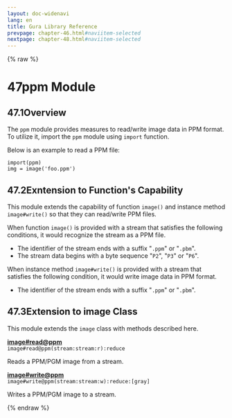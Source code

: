 ```yaml
---
layout: doc-widenavi
lang: en
title: Gura Library Reference
prevpage: chapter-46.html#naviitem-selected
nextpage: chapter-48.html#naviitem-selected
---
```

{% raw %}
<h1><span class="caption-index-1">47</span>ppm Module</h1>
<h2><span class="caption-index-2">47.1</span><a name="anchor-47-1"></a>Overview</h2>
<p>
The <code class="highlighter-rouge">ppm</code> module provides measures to read/write image data in PPM format. To utilize it, import the <code class="highlighter-rouge">ppm</code> module using <code class="highlighter-rouge">import</code> function.
</p>
<p>
Below is an example to read a PPM file:
</p>
<pre class="highlight"><code>import(ppm)
img = image('foo.ppm')
</code></pre>
<h2><span class="caption-index-2">47.2</span><a name="anchor-47-2"></a>Exntension to Function's Capability</h2>
<p>
This module extends the capability of function <code class="highlighter-rouge">image()</code> and instance method <code class="highlighter-rouge">image#write()</code> so that they can read/write PPM files.
</p>
<p>
When function <code class="highlighter-rouge">image()</code> is provided with a stream that satisfies the following conditions, it would recognize the stream as a PPM file.
</p>
<ul>
<li>The identifier of the stream ends with a suffix "<code class="highlighter-rouge">.ppm</code>" or "<code class="highlighter-rouge">.pbm</code>".</li>
<li>The stream data begins with a byte sequence "<code class="highlighter-rouge">P2</code>", "<code class="highlighter-rouge">P3</code>" or "<code class="highlighter-rouge">P6</code>".</li>
</ul>
<p>
When instance method <code class="highlighter-rouge">image#write()</code> is provided with a stream that satisfies the following condition, it would write image data in PPM format.
</p>
<ul>
<li>The identifier of the stream ends with a suffix "<code class="highlighter-rouge">.ppm</code>" or "<code class="highlighter-rouge">.pbm</code>".</li>
</ul>
<h2><span class="caption-index-2">47.3</span><a name="anchor-47-3"></a>Extension to image Class</h2>
<p>
This module extends the <code class="highlighter-rouge">image</code> class with methods described here.
</p>
<p>
<div><strong style="text-decoration:underline">image#read@ppm</strong></div>
<div style="margin-bottom:1em"><code>image#read@ppm(stream:stream:r):reduce</code></div>
Reads a PPM/PGM image from a stream.
</p>
<p>
<div><strong style="text-decoration:underline">image#write@ppm</strong></div>
<div style="margin-bottom:1em"><code>image#write@ppm(stream:stream:w):reduce:[gray]</code></div>
Writes a PPM/PGM image to a stream.
</p>
{% endraw %}
